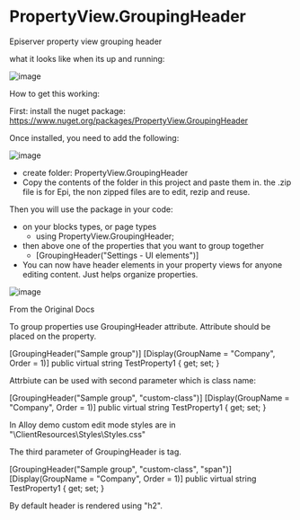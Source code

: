 # PropertyView.GroupingHeader
Episerver property view grouping header

what it looks like when its up and running:

![image](https://user-images.githubusercontent.com/12612426/110833779-0a83a800-825a-11eb-9b26-111a73d2bc39.png)

How to get this working:

First: install the nuget package: https://www.nuget.org/packages/PropertyView.GroupingHeader

Once installed, you need to add the following:

![image](https://user-images.githubusercontent.com/12612426/110834290-9bf31a00-825a-11eb-8403-e8365b96a978.png)
- create folder: PropertyView.GroupingHeader
- Copy the contents of the folder in this project and paste them in. the .zip file is for Epi, the non zipped files are to edit, rezip and reuse.

Then you will use the package in your code:
- on your blocks types, or page types
    - using PropertyView.GroupingHeader;
- then above one of the properties that you want to group together
    - [GroupingHeader("Settings - UI elements")]
- You can now have header elements in your property views for anyone editing content. Just helps organize properties.

![image](https://user-images.githubusercontent.com/12612426/110834844-4b2ff100-825b-11eb-9ce4-199227b0fd63.png)


From the Original Docs

To group properties use GroupingHeader attribute. Attribute should be placed on the property.

[GroupingHeader("Sample group")]
[Display(GroupName = "Company", Order = 1)]
public virtual string TestProperty1 { get; set; }


Attrbiute can be used with second parameter which is class name:

[GroupingHeader("Sample group", "custom-class")]
[Display(GroupName = "Company", Order = 1)]
public virtual string TestProperty1 { get; set; }

In Alloy demo custom edit mode styles are in "\ClientResources\Styles\Styles.css"


The third parameter of GroupingHeader is tag.

[GroupingHeader("Sample group", "custom-class", "span")]
[Display(GroupName = "Company", Order = 1)]
public virtual string TestProperty1 { get; set; }

By default header is rendered using "h2".
